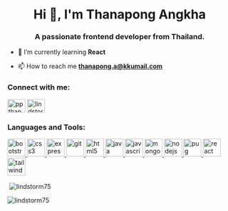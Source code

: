 <h1 align="center">Hi 👋, I'm Thanapong Angkha</h1>
<h3 align="center">A passionate frontend developer from Thailand.</h3>

- 🌱 I’m currently learning **React**

- 📫 How to reach me **thanapong.a@kkumail.com**

<h3 align="left">Connect with me:</h3>
<p align="left">
<a href="https://fb.com/ppthanapong" target="blank"><img align="center" src="https://cdn.jsdelivr.net/npm/simple-icons@3.0.1/icons/facebook.svg" alt="ppthanapong" height="30" width="40" /></a>
<a href="https://www.hackerrank.com/lindstorm76" target="blank"><img align="center" src="https://cdn.jsdelivr.net/npm/simple-icons@3.0.1/icons/hackerrank.svg" alt="lindstorm76" height="30" width="40" /></a>
</p>

<h3 align="left">Languages and Tools:</h3>
<p align="left"> <a href="https://getbootstrap.com" target="_blank"> <img src="https://devicons.github.io/devicon/devicon.git/icons/bootstrap/bootstrap-plain.svg" alt="bootstrap" width="40" height="40"/> </a> <a href="https://www.w3schools.com/css/" target="_blank"> <img src="https://devicons.github.io/devicon/devicon.git/icons/css3/css3-original-wordmark.svg" alt="css3" width="40" height="40"/> </a> <a href="https://expressjs.com" target="_blank"> <img src="https://devicons.github.io/devicon/devicon.git/icons/express/express-original-wordmark.svg" alt="express" width="40" height="40"/> </a> <a href="https://git-scm.com/" target="_blank"> <img src="https://www.vectorlogo.zone/logos/git-scm/git-scm-icon.svg" alt="git" width="40" height="40"/> </a> <a href="https://www.w3.org/html/" target="_blank"> <img src="https://devicons.github.io/devicon/devicon.git/icons/html5/html5-original-wordmark.svg" alt="html5" width="40" height="40"/> </a> <a href="https://www.java.com" target="_blank"> <img src="https://devicons.github.io/devicon/devicon.git/icons/java/java-original-wordmark.svg" alt="java" width="40" height="40"/> </a> <a href="https://developer.mozilla.org/en-US/docs/Web/JavaScript" target="_blank"> <img src="https://devicons.github.io/devicon/devicon.git/icons/javascript/javascript-original.svg" alt="javascript" width="40" height="40"/> </a> <a href="https://www.mongodb.com/" target="_blank"> <img src="https://devicons.github.io/devicon/devicon.git/icons/mongodb/mongodb-original-wordmark.svg" alt="mongodb" width="40" height="40"/> </a> <a href="https://nodejs.org" target="_blank"> <img src="https://devicons.github.io/devicon/devicon.git/icons/nodejs/nodejs-original-wordmark.svg" alt="nodejs" width="40" height="40"/> </a> <a href="https://pugjs.org" target="_blank"> <img src="https://cdn.worldvectorlogo.com/logos/pug.svg" alt="pug" width="40" height="40"/> </a> <a href="https://reactjs.org/" target="_blank"> <img src="https://devicons.github.io/devicon/devicon.git/icons/react/react-original-wordmark.svg" alt="react" width="40" height="40"/> </a> <a href="https://tailwindcss.com/" target="_blank"> <img src="https://www.vectorlogo.zone/logos/tailwindcss/tailwindcss-icon.svg" alt="tailwind" width="40" height="40"/> </a> </p>

<p>&nbsp;<img align="center" src="https://github-readme-stats.vercel.app/api?username=lindstorm75&show_icons=true&locale=en" alt="lindstorm75" /></p>

<p><img align="center" src="https://github-readme-streak-stats.herokuapp.com/?user=lindstorm75&" alt="lindstorm75" /></p>

<p style="margin-bottom: ><img align="left" src="https://github-readme-stats.vercel.app/api/top-langs?username=lindstorm75&show_icons=true&locale=en&layout=compact" alt="lindstorm75" /></p>
